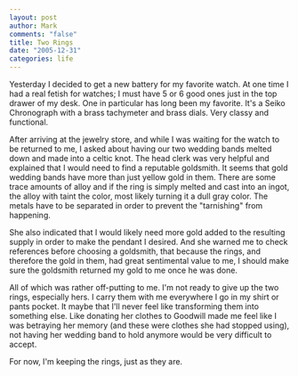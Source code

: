 ```yaml
--- 
layout: post
author: Mark
comments: "false"
title: Two Rings
date: "2005-12-31"
categories: life
---
```

Yesterday I decided to get a new battery for my favorite watch. At one time I had a real fetish for watches; I must have 5 or 6 good ones just in the top drawer of my desk. One in particular has long been my favorite. It's a Seiko Chronograph with a brass tachymeter and brass dials. Very classy and functional.

After arriving at the jewelry store, and while I was waiting for the watch to be returned to me, I asked about having our two wedding bands melted down and made into a celtic knot. The head clerk was very helpful and explained that I would need to find a reputable goldsmith. It seems that gold wedding bands have more than just yellow gold in them. There are some trace amounts of alloy and if the ring is simply melted and cast into an ingot, the alloy with taint the color, most likely turning it a dull gray color. The metals have to be separated in order to prevent the "tarnishing" from happening.

She also indicated that I would likely need more gold added to the resulting supply in order to make the pendant I desired. And she warned me to check references before choosing a goldsmith, that because the rings, and therefore the gold in them, had great sentimental value to me, I should make sure the goldsmith returned my gold to me once he was done.

All of which was rather off-putting to me. I'm not ready to give up the two rings, especially hers. I carry them with me everywhere I go in my shirt or pants pocket. It maybe that I'll never feel like transforming them into something else. Like donating her clothes to Goodwill made me feel like I was betraying her memory (and these were clothes she had stopped using), not having her wedding band to hold anymore would be very difficult to accept.

For now, I'm keeping the rings, just as they are.
